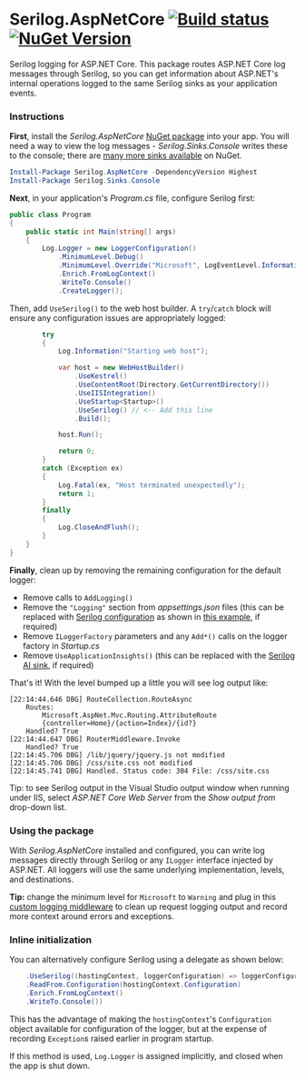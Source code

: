 # Serilog.AspNetCore [![Build status](https://ci.appveyor.com/api/projects/status/4rscdto23ik6vm2r?svg=true)](https://ci.appveyor.com/project/serilog/serilog-aspnetcore) [![NuGet Version](http://img.shields.io/nuget/v/Serilog.AspNetCore.svg?style=flat)](https://www.nuget.org/packages/Serilog.AspNetCore/) 


Serilog logging for ASP.NET Core. This package routes ASP.NET Core log messages through Serilog, so you can get information about ASP.NET's internal operations logged to the same Serilog sinks as your application events.

### Instructions

**First**, install the _Serilog.AspNetCore_ [NuGet package](https://www.nuget.org/packages/Serilog.AspNetCore) into your app. You will need a way to view the log messages - _Serilog.Sinks.Console_ writes these to the console; there are [many more sinks available](https://www.nuget.org/packages?q=Tags%3A%22serilog%22) on NuGet.

```powershell
Install-Package Serilog.AspNetCore -DependencyVersion Highest
Install-Package Serilog.Sinks.Console
```

**Next**, in your application's _Program.cs_ file, configure Serilog first:

```csharp
public class Program
{
    public static int Main(string[] args)
    {
        Log.Logger = new LoggerConfiguration()
            .MinimumLevel.Debug()
            .MinimumLevel.Override("Microsoft", LogEventLevel.Information)
            .Enrich.FromLogContext()
            .WriteTo.Console()
            .CreateLogger();
```

Then, add `UseSerilog()` to the web host builder. A `try`/`catch` block will ensure any configuration issues are appropriately logged:

```csharp
        try
        {
            Log.Information("Starting web host");

            var host = new WebHostBuilder()
                .UseKestrel()
                .UseContentRoot(Directory.GetCurrentDirectory())
                .UseIISIntegration()
                .UseStartup<Startup>()
                .UseSerilog() // <-- Add this line
                .Build();

            host.Run();

            return 0;
        }
        catch (Exception ex)
        {
            Log.Fatal(ex, "Host terminated unexpectedly");
            return 1;
        }
        finally
        {
            Log.CloseAndFlush();
        }
    }
}
```

**Finally**, clean up by removing the remaining configuration for the default logger:

 * Remove calls to `AddLogging()`
 * Remove the `"Logging"` section from _appsettings.json_ files (this can be replaced with [Serilog configuration](https://github.com/serilog/serilog-settings-configuration) as shown in [this example](https://github.com/serilog/serilog-aspnetcore/blob/dev/samples/SimpleWebSample/Program.cs), if required)
 * Remove `ILoggerFactory` parameters and any `Add*()` calls on the logger factory in _Startup.cs_
 * Remove `UseApplicationInsights()` (this can be replaced with the [Serilog AI sink](https://github.com/serilog/serilog-sinks-applicationinsights), if required)

That's it! With the level bumped up a little you will see log output like:

```
[22:14:44.646 DBG] RouteCollection.RouteAsync
	Routes: 
		Microsoft.AspNet.Mvc.Routing.AttributeRoute
		{controller=Home}/{action=Index}/{id?}
	Handled? True
[22:14:44.647 DBG] RouterMiddleware.Invoke
	Handled? True
[22:14:45.706 DBG] /lib/jquery/jquery.js not modified
[22:14:45.706 DBG] /css/site.css not modified
[22:14:45.741 DBG] Handled. Status code: 304 File: /css/site.css
```

Tip: to see Serilog output in the Visual Studio output window when running under IIS, select _ASP.NET Core Web Server_ from the _Show output from_ drop-down list.

### Using the package

With _Serilog.AspNetCore_ installed and configured, you can write log messages directly through Serilog or any `ILogger` interface injected by ASP.NET. All loggers will use the same underlying implementation, levels, and destinations.

**Tip:** change the minimum level for `Microsoft` to `Warning` and plug in this [custom logging middleware](https://github.com/datalust/serilog-middleware-example/blob/master/src/Datalust.SerilogMiddlewareExample/Diagnostics/SerilogMiddleware.cs) to clean up request logging output and record more context around errors and exceptions.

### Inline initialization

You can alternatively configure Serilog using a delegate as shown below:

```csharp
    .UseSerilog((hostingContext, loggerConfiguration) => loggerConfiguration
	.ReadFrom.Configuration(hostingContext.Configuration)
	.Enrich.FromLogContext()
	.WriteTo.Console())
```

This has the advantage of making the `hostingContext`'s `Configuration` object available for configuration of the logger, but at the expense of recording `Exception`s raised earlier in program startup.

If this method is used, `Log.Logger` is assigned implicitly, and closed when the app is shut down.
